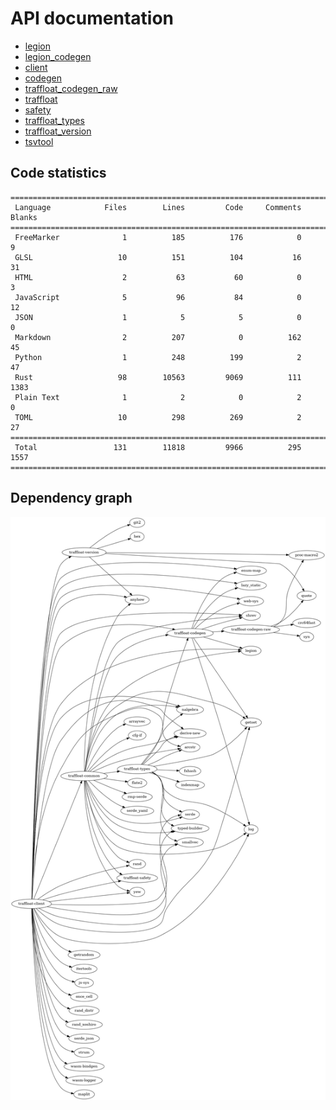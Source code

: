 # API documentation
- [legion](./legion)
- [legion_codegen](./legion_codegen)
- [client](./client)
- [codegen](./codegen)
- [traffloat_codegen_raw](./traffloat_codegen_raw)
- [traffloat](./traffloat)
- [safety](./safety)
- [traffloat_types](./traffloat_types)
- [traffloat_version](./traffloat_version)
- [tsvtool](./tsvtool)

## Code statistics
```
===============================================================================
 Language            Files        Lines         Code     Comments       Blanks
===============================================================================
 FreeMarker              1          185          176            0            9
 GLSL                   10          151          104           16           31
 HTML                    2           63           60            0            3
 JavaScript              5           96           84            0           12
 JSON                    1            5            5            0            0
 Markdown                2          207            0          162           45
 Python                  1          248          199            2           47
 Rust                   98        10563         9069          111         1383
 Plain Text              1            2            0            2            0
 TOML                   10          298          269            2           27
===============================================================================
 Total                 131        11818         9966          295         1557
===============================================================================
```

## Dependency graph
![](./depgraph.png)
